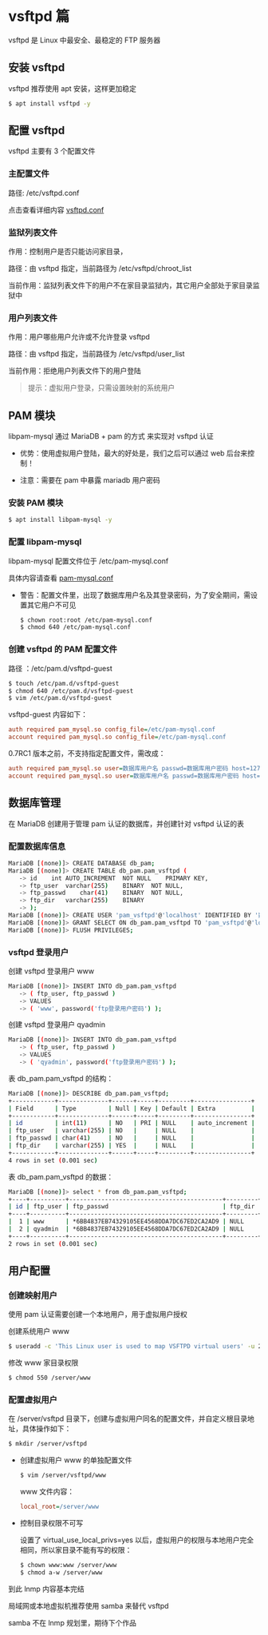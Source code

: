 # vsftpd 篇

vsftpd 是 Linux 中最安全、最稳定的 FTP 服务器

## 安装 vsftpd

vsftpd 推荐使用 apt 安装，这样更加稳定

```bash
$ apt install vsftpd -y
```

## 配置 vsftpd

vsftpd 主要有 3 个配置文件

### 主配置文件

路径: /etc/vsftpd.conf

点击查看详细内容 [vsftpd.conf](./vsftpd/vsftpd.conf.md)

### 监狱列表文件

作用：控制用户是否只能访问家目录，

路径：由 vsftpd 指定，当前路径为 /etc/vsftpd/chroot_list

当前作用：监狱列表文件下的用户不在家目录监狱内，其它用户全部处于家目录监狱中

### 用户列表文件

作用：用户哪些用户允许或不允许登录 vsftpd

路径：由 vsftpd 指定，当前路径为 /etc/vsftpd/user_list

当前作用：拒绝用户列表文件下的用户登陆

> 提示：虚拟用户登录，只需设置映射的系统用户

## PAM 模块

libpam-mysql 通过 MariaDB + pam 的方式 来实现对 vsftpd 认证

-   优势：使用虚拟用户登陆，最大的好处是，我们之后可以通过 web 后台来控制！

-   注意：需要在 pam 中暴露 mariadb 用户密码

### 安装 PAM 模块

```bash
$ apt install libpam-mysql -y
```

### 配置 libpam-mysql

libpam-mysql 配置文件位于 /etc/pam-mysql.conf

具体内容请查看 [pam-mysql.conf](./vsftpd/pam-mysql.conf.md)

-   警告：配置文件里，出现了数据库用户名及其登录密码，为了安全期间，需设置其它用户不可见

    ```bash
    $ chown root:root /etc/pam-mysql.conf
    $ chmod 640 /etc/pam-mysql.conf
    ```

### 创建 vsftpd 的 PAM 配置文件

路径 ：/etc/pam.d/vsftpd-guest

```bash
$ touch /etc/pam.d/vsftpd-guest
$ chmod 640 /etc/pam.d/vsftpd-guest
$ vim /etc/pam.d/vsftpd-guest
```

vsftpd-guest 内容如下：

```ini
auth required pam_mysql.so config_file=/etc/pam-mysql.conf
account required pam_mysql.so config_file=/etc/pam-mysql.conf
```

0.7RC1 版本之前，不支持指定配置文件，需改成：

```ini
auth required pam_mysql.so user=数据库用户名 passwd=数据库用户密码 host=127.0.0.1 db=数据库名 table=数据库表 usercolumn=用户字段 passwdcolumn=密码字段 crypt=2
account required pam_mysql.so user=数据库用户名 passwd=数据库用户密码 host=127.0.0.1 db=数据库名 table=数据库表 usercolumn=用户字段 passwdcolumn=密码字段 crypt=2
```

## 数据库管理

在 MariaDB 创建用于管理 pam 认证的数据库，并创建针对 vsftpd 认证的表

### 配置数据库信息

```bash
MariaDB [(none)]> CREATE DATABASE db_pam;
MariaDB [(none)]> CREATE TABLE db_pam.pam_vsftpd (
   -> id    int AUTO_INCREMENT  NOT NULL    PRIMARY KEY,
   -> ftp_user  varchar(255)    BINARY  NOT NULL,
   -> ftp_passwd    char(41)    BINARY  NOT NULL,
   -> ftp_dir   varchar(255)    BINARY
   -> );
MariaDB [(none)]> CREATE USER 'pam_vsftpd'@'localhost' IDENTIFIED BY '数据库用户密码';
MariaDB [(none)]> GRANT SELECT ON db_pam.pam_vsftpd TO 'pam_vsftpd'@'localhost';
MariaDB [(none)]> FLUSH PRIVILEGES;
```

### vsftpd 登录用户

创建 vsftpd 登录用户 www

```bash
MariaDB [(none)]> INSERT INTO db_pam.pam_vsftpd
   -> ( ftp_user, ftp_passwd )
   -> VALUES
   -> ( 'www', password('ftp登录用户密码') );
```

创建 vsftpd 登录用户 qyadmin

```bash
MariaDB [(none)]> INSERT INTO db_pam.pam_vsftpd
   -> ( ftp_user, ftp_passwd )
   -> VALUES
   -> ( 'qyadmin', password('ftp登录用户密码') );
```

表 db_pam.pam_vsftpd 的结构：

```bash
MariaDB [(none)]> DESCRIBE db_pam.pam_vsftpd;
+------------+--------------+------+-----+---------+----------------+
| Field      | Type         | Null | Key | Default | Extra          |
+------------+--------------+------+-----+---------+----------------+
| id         | int(11)      | NO   | PRI | NULL    | auto_increment |
| ftp_user   | varchar(255) | NO   |     | NULL    |                |
| ftp_passwd | char(41)     | NO   |     | NULL    |                |
| ftp_dir    | varchar(255) | YES  |     | NULL    |                |
+------------+--------------+------+-----+---------+----------------+
4 rows in set (0.001 sec)
```

表 db_pam.pam_vsftpd 的数据：

```bash
MariaDB [(none)]> select * from db_pam.pam_vsftpd;
+----+----------+-------------------------------------------+---------+
| id | ftp_user | ftp_passwd                                | ftp_dir |
+----+----------+-------------------------------------------+---------+
|  1 | www      | *6BB4837EB74329105EE4568DDA7DC67ED2CA2AD9 | NULL    |
|  2 | qyadmin  | *6BB4837EB74329105EE4568DDA7DC67ED2CA2AD9 | NULL    |
+----+----------+-------------------------------------------+---------+
2 rows in set (0.001 sec)
```

## 用户配置

### 创建映射用户

使用 pam 认证需要创建一个本地用户，用于虚拟用户授权

创建系统用户 www

```bash
$ useradd -c 'This Linux user is used to map VSFTPD virtual users' -u 2001 -s /usr/sbin/nologin -d /server/default -M -U www
```

修改 www 家目录权限

```bash
$ chmod 550 /server/www
```

### 配置虚拟用户

在 /server/vsftpd 目录下，创建与虚拟用户同名的配置文件，并自定义根目录地址，具体操作如下：

```bash
$ mkdir /server/vsftpd
```

-   创建虚拟用户 www 的单独配置文件

    ```bash
    $ vim /server/vsftpd/www
    ```

    www 文件内容：

    ```ini
    local_root=/server/www
    ```

-   控制目录权限不可写

    设置了 virtual_use_local_privs=yes 以后，虚拟用户的权限与本地用户完全相同，所以家目录不能有写的权限：

    ```bash
    $ chown www:www /server/www
    $ chmod a-w /server/www
    ```

到此 lnmp 内容基本完结

局域网或本地虚拟机推荐使用 samba 来替代 vsftpd

samba 不在 lnmp 规划里，期待下个作品
